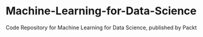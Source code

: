 # Machine-Learning-for-Data-Science
Code Repository for Machine Learning for Data Science, published by Packt
